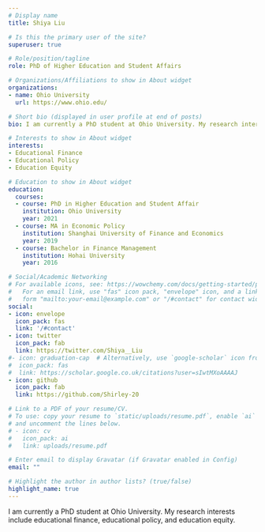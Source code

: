 ```yaml
---
# Display name
title: Shiya Liu

# Is this the primary user of the site?
superuser: true

# Role/position/tagline
role: PhD of Higher Education and Student Affairs

# Organizations/Affiliations to show in About widget
organizations:
- name: Ohio University
  url: https://www.ohio.edu/

# Short bio (displayed in user profile at end of posts)
bio: I am currently a PhD student at Ohio University. My research interests include educational finance, educational policy, and education equity.

# Interests to show in About widget
interests:
- Educational Finance
- Educational Policy
- Education Equity

# Education to show in About widget
education:
  courses:
  - course: PhD in Higher Education and Student Affair
    institution: Ohio University
    year: 2021
  - course: MA in Economic Policy
    institution: Shanghai University of Finance and Economics
    year: 2019
  - course: Bachelor in Finance Management
    institution: Hohai University
    year: 2016

# Social/Academic Networking
# For available icons, see: https://wowchemy.com/docs/getting-started/page-builder/#icons
#   For an email link, use "fas" icon pack, "envelope" icon, and a link in the
#   form "mailto:your-email@example.com" or "/#contact" for contact widget.
social:
- icon: envelope
  icon_pack: fas
  link: '/#contact'
- icon: twitter
  icon_pack: fab
  link: https://twitter.com/Shiya__Liu
#- icon: graduation-cap  # Alternatively, use `google-scholar` icon from `ai` icon pack
#  icon_pack: fas
#  link: https://scholar.google.co.uk/citations?user=sIwtMXoAAAAJ
- icon: github
  icon_pack: fab
  link: https://github.com/Shirley-20

# Link to a PDF of your resume/CV.
# To use: copy your resume to `static/uploads/resume.pdf`, enable `ai` icons in `params.toml`, 
# and uncomment the lines below.
# - icon: cv
#   icon_pack: ai
#   link: uploads/resume.pdf

# Enter email to display Gravatar (if Gravatar enabled in Config)
email: ""

# Highlight the author in author lists? (true/false)
highlight_name: true
---
```


I am currently a PhD student at Ohio University. My research interests include educational finance, educational policy, and education equity.  

